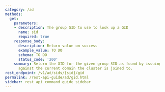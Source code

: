 ```yaml
---
category: /ad
methods:
  get:
    parameters:
    - description: The group SID to use to look up a GID
      name: sid
      required: true
    response_body:
      description: Return value on success
      example_value: TO DO
      schema: TO DO
      status_code: '200'
    summary: Return the GID for the given group SID as found by issuing an AD query
      against the current domain the cluster is joined to.
rest_endpoint: /v1/ad/sids/{sid}/gid
permalink: /rest-api-guide/ad/gid.html
sidebar: rest_api_command_guide_sidebar
---
```

